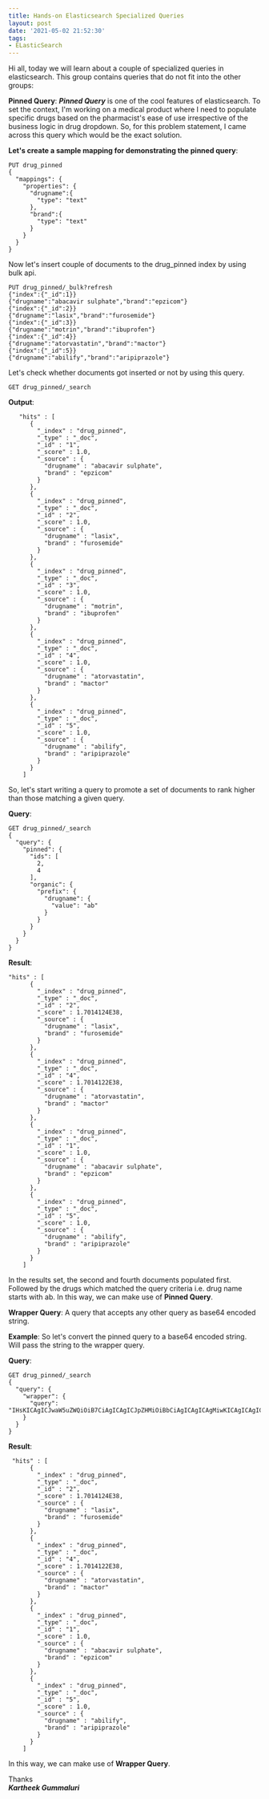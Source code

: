 ```yaml
---
title: Hands-on Elasticsearch Specialized Queries
layout: post
date: '2021-05-02 21:52:30'
tags:
- ELasticSearch
---
```


Hi all, today we will learn about a couple of specialized queries in elasticsearch. This group contains queries that do not fit into the other groups:

**Pinned Query**: 
																				***Pinned Query*** is one of the cool features of elasticsearch. To set the context,  I'm working on a medical product where I need to populate specific drugs based on the pharmacist's ease of use irrespective of the business logic in drug dropdown. So, for this problem statement, I came across this query which would be the exact solution.

**Let's create a sample mapping for demonstrating the pinned query**:

```
PUT drug_pinned
{
  "mappings": {
    "properties": {
      "drugname":{
        "type": "text"
      },
      "brand":{
        "type": "text"
      }
    }
  }
}
```

Now let's insert couple of documents to the drug_pinned index by using bulk api.

```
PUT drug_pinned/_bulk?refresh
{"index":{"_id":1}}
{"drugname":"abacavir sulphate","brand":"epzicom"}
{"index":{"_id":2}}
{"drugname":"lasix","brand":"furosemide"}
{"index":{"_id":3}}
{"drugname":"motrin","brand":"ibuprofen"}
{"index":{"_id":4}}
{"drugname":"atorvastatin","brand":"mactor"}
{"index":{"_id":5}}
{"drugname":"abilify","brand":"aripiprazole"}
```

Let's check whether documents got inserted or not by using this query.

```
GET drug_pinned/_search
```

**Output**:
```
   "hits" : [
      {
        "_index" : "drug_pinned",
        "_type" : "_doc",
        "_id" : "1",
        "_score" : 1.0,
        "_source" : {
          "drugname" : "abacavir sulphate",
          "brand" : "epzicom"
        }
      },
      {
        "_index" : "drug_pinned",
        "_type" : "_doc",
        "_id" : "2",
        "_score" : 1.0,
        "_source" : {
          "drugname" : "lasix",
          "brand" : "furosemide"
        }
      },
      {
        "_index" : "drug_pinned",
        "_type" : "_doc",
        "_id" : "3",
        "_score" : 1.0,
        "_source" : {
          "drugname" : "motrin",
          "brand" : "ibuprofen"
        }
      },
      {
        "_index" : "drug_pinned",
        "_type" : "_doc",
        "_id" : "4",
        "_score" : 1.0,
        "_source" : {
          "drugname" : "atorvastatin",
          "brand" : "mactor"
        }
      },
      {
        "_index" : "drug_pinned",
        "_type" : "_doc",
        "_id" : "5",
        "_score" : 1.0,
        "_source" : {
          "drugname" : "abilify",
          "brand" : "aripiprazole"
        }
      }
    ]
```

So, let's start writing a query to promote a set of documents to rank higher than those matching a given query.

**Query**:

```
GET drug_pinned/_search
{
  "query": {
    "pinned": {
      "ids": [
        2,
        4
      ],
      "organic": {
        "prefix": {
          "drugname": {
            "value": "ab"
          }
        }
      }
    }
  }
}
```
**Result**:

```
"hits" : [
      {
        "_index" : "drug_pinned",
        "_type" : "_doc",
        "_id" : "2",
        "_score" : 1.7014124E38,
        "_source" : {
          "drugname" : "lasix",
          "brand" : "furosemide"
        }
      },
      {
        "_index" : "drug_pinned",
        "_type" : "_doc",
        "_id" : "4",
        "_score" : 1.7014122E38,
        "_source" : {
          "drugname" : "atorvastatin",
          "brand" : "mactor"
        }
      },
      {
        "_index" : "drug_pinned",
        "_type" : "_doc",
        "_id" : "1",
        "_score" : 1.0,
        "_source" : {
          "drugname" : "abacavir sulphate",
          "brand" : "epzicom"
        }
      },
      {
        "_index" : "drug_pinned",
        "_type" : "_doc",
        "_id" : "5",
        "_score" : 1.0,
        "_source" : {
          "drugname" : "abilify",
          "brand" : "aripiprazole"
        }
      }
    ]
```
In the results set, the second and fourth documents populated first.  Followed by the drugs which matched the query criteria i.e. drug name starts with ab. In this way, we can make use of **Pinned Query**.

**Wrapper Query**: A query that accepts any other query as base64 encoded string.

**Example**:
So let's convert the pinned query to a base64 encoded string. Will pass the string to the wrapper query.

**Query**:

```
GET drug_pinned/_search
{
  "query": {
    "wrapper": {
      "query": "IHsKICAgICJwaW5uZWQiOiB7CiAgICAgICJpZHMiOiBbCiAgICAgICAgMiwKICAgICAgICA0CiAgICAgIF0sCiAgICAgICJvcmdhbmljIjogewogICAgICAgICJwcmVmaXgiOiB7CiAgICAgICAgICAiZHJ1Z25hbWUiOiB7CiAgICAgICAgICAgICJ2YWx1ZSI6ICJhYiIKICAgICAgICAgIH0KICAgICAgICB9CiAgICAgIH0KICAgIH0KICB9"
    }
  }
}
```

**Result**:

```
 "hits" : [
      {
        "_index" : "drug_pinned",
        "_type" : "_doc",
        "_id" : "2",
        "_score" : 1.7014124E38,
        "_source" : {
          "drugname" : "lasix",
          "brand" : "furosemide"
        }
      },
      {
        "_index" : "drug_pinned",
        "_type" : "_doc",
        "_id" : "4",
        "_score" : 1.7014122E38,
        "_source" : {
          "drugname" : "atorvastatin",
          "brand" : "mactor"
        }
      },
      {
        "_index" : "drug_pinned",
        "_type" : "_doc",
        "_id" : "1",
        "_score" : 1.0,
        "_source" : {
          "drugname" : "abacavir sulphate",
          "brand" : "epzicom"
        }
      },
      {
        "_index" : "drug_pinned",
        "_type" : "_doc",
        "_id" : "5",
        "_score" : 1.0,
        "_source" : {
          "drugname" : "abilify",
          "brand" : "aripiprazole"
        }
      }
    ]
```
In this way, we can make use of **Wrapper  Query**.

Thanks <br>
***Kartheek Gummaluri***
